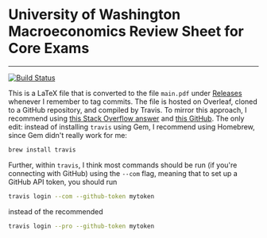 # University of Washington Macroeconomics Review Sheet for Core Exams

___

[![Build Status](https://travis-ci.com/lukas-hager/Macro-Review-Sheet.svg?branch=main)](https://travis-ci.com/lukas-hager/Macro-Review-Sheet)

This is a LaTeX file that is converted to the file `main.pdf` under [Releases](https://github.com/lukas-hager/Macro-Review-Sheet/releases) whenever I remember to tag commits. The file is hosted on Overleaf, cloned to a GitHub repository, and compiled by Travis. To mirror this approach, I recommend using [this Stack Overflow answer](https://tex.stackexchange.com/questions/398830/how-to-build-my-latex-automatically-using-travis-ci) and [this GitHub](https://github.com/PHPirates/travis-ci-latex-pdf). The only edit: instead of installing `travis` using Gem, I recommend using Homebrew, since Gem didn't really work for me:

```bash
brew install travis
```

Further, within `travis`, I think most commands should be run (if you're connecting with GitHub) using the `--com` flag, meaning that to set up a GitHub API token, you should run

```bash
travis login --com --github-token mytoken
```

instead of the recommended

```bash
travis login --pro --github-token mytoken
```
